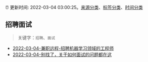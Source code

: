 :alarm_clock: 更新时间: 2022-03-04 03:00:25。[来源分类](../README.md)、[标签分类](../TAGS.md)、[时间分类](../TIMELINE.md)

## 招聘面试


> 关键字：`招聘`、`面试`



- [2022-03-04-兼职远程-招聘机器学习领域的工程师](https://www.v2ex.com/t/837859) 
- [2022-03-04-别找了，关于如何面试的问题都在这](https://toutiao.io/k/k9rxkb7) 